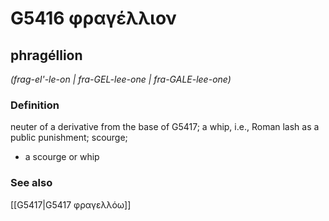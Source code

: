 # G5416 φραγέλλιον

## phragéllion

_(frag-el'-le-on | fra-GEL-lee-one | fra-GALE-lee-one)_

### Definition

neuter of a derivative from the base of G5417; a whip, i.e., Roman lash as a public punishment; scourge; 

- a scourge or whip

### See also

[[G5417|G5417 φραγελλόω]]

